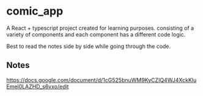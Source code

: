 # comic_app
A React + typescript project created for learning purposes.
consisting of a variety of components and each component has a different code logic.

Best to read the notes side by side while going through the code.

## Notes
https://docs.google.com/document/d/1cG525bnuWM9KyCZIQ4WJ4XckKluEmel0LAZHD_s6vxo/edit
